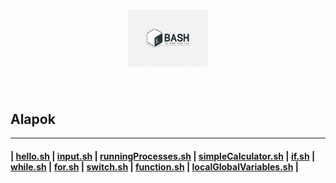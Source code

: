 <h1 align="center">
	<img src=".pictures/bash-shell-logo.png" alt="bash-shell logo" width="128" />
</h1>

<br/>

## Alapok

---

#### | [hello.sh](shellFiles/hello.sh) | [input.sh](shellFiles/input.sh) | [runningProcesses.sh](shellFiles/runningProcesses.sh) | [simpleCalculator.sh](shellFiles/simpleCalculator.sh) | [if.sh](shellFiles/if.sh) | [while.sh](shellFiles/while.sh) | [for.sh](shellFiles/for.sh) | [switch.sh](shellFiles/switch.sh) | [function.sh](shellFiles/function.sh) | [localGlobalVariables.sh](shellFiles/localGlobalVariables.sh) |

